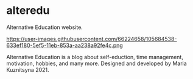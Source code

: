 # alteredu

Alternative Education website.

https://user-images.githubusercontent.com/66224658/105684538-633ef180-5ef5-11eb-853a-aa238a92fe4c.png

Alternative Education is a blog about self-eduction, time management, motivation, hobbies, and many more. 
Designed and developed by Maria Kuznitsyna 2021.


